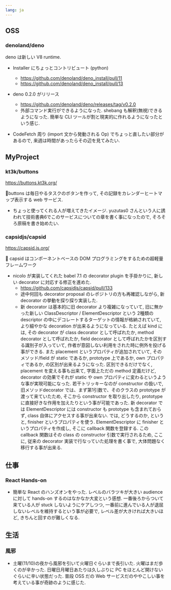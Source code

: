 ```yaml
---
lang: ja
---
```

## OSS

### denoland/deno

deno は新しい V8 runtime.

- Installer にちょっとコントリビュート (python)
  - https://github.com/denoland/deno_install/pull/11
  - https://github.com/denoland/deno_install/pull/13

- deno 0.2.0 がリリース
  - https://github.com/denoland/deno/releases/tag/v0.2.0
  - 外部コマンド実行ができるようになった. shebang も解釈(無視)できるようになった. 簡単な CLI ツールが割と現実的に作れるようになったという感じ.

- CodeFetch 周り (import 文から発動される Op) でちょっと直したい部分があるので, 来週は時間があったらその辺を見てみたい.

## MyProject

### kt3k/buttons

https://buttons.kt3k.org/

🌱buttons は毎日やるタスクのボタンを作って, その記録をカレンダーヒートマップ表示する web サービス.

- ちょっと使ってくれる人が増えてきたイメージ. yuzutas0 さんという人に誘われて技術書典6でこのサービスについての章を書く事になったので, そろそろ原稿を書き始めたい.

### capsidjs/capsid

https://capsid.js.org/

💊 capsid はコンポーネントベースの DOM プログラミングをするための超軽量フレームワーク

- nicolo が実装してくれた babel 7.1 の decorator plugin を手掛かりに, 新しい decorator に対応する修正を進めた.
  - https://github.com/capsidjs/capsid/pull/133
  - 途中何回も decorator proposal のレポジトリの方も再確認しながら, 新 decorator の挙動を探り探り実装した.
  - 新 decorator は基本的に旧 decorator より複雑になっていて, 旧に無かった新しい ClassDescriptor / ElementDescriptor という 2種類の descriptor の中にデコレートするターゲットの情報が格納されていて, より細やかな decoration が出来るようになっている. たとえば kind には, その decorator が class decorator として呼ばれたか, method decorator として呼ばれたか, field decorator として呼ばれたかを区別する識別子が入っていて, 作者が意図しない利用をされた時に例外を投げる事ができる. また placement というプロパティが追加されていて, その メソッド/field が static であるか, prototype 上であるか, own プロパティであるか, の区別が出来るようになった. 区別できるだけでなく, placement を変える事も出来て, 字面上ただの method 定義だけど, decorator の効果でそれが static や own プロパティに変わるというような事が実現可能になった. 若干トリッキーなのが constructor の扱いで, 旧メソッドdecorator では、まず第1引数で、そのクラスの prototype が渡って来ていたため, そこから constructor を取り出したり, prototype に直接好きな作用を加えたりという事が可能であった. 新 decorator では ElementDescriptor には constructor も prototype も含まれておらず, class 自体にアクセスする事が出来ない. では, どうするのか, というと, finisher というプロパティを使う. ElementDescriptor に finisher というプロパティを作成し, そこに callback 関数を登録する. この callback 関数はその class の constructor 引数で実行されるため, ここに, 従来の decorator 実装で行なっていた処理を書く事で, 大体問題なく移行する事が出来る.

## 仕事

### React Hands-on

- 簡単な React のハンズオンをやった. レベルのバラツキが大きい audience に対して hands-on するのはなかなか大変という感想. 一番後ろからついて来ている人が stuck しないようにケアしつつ, 一番前に進んでいる人が退屈しないレベルを維持するという事が必要で, レベル差が大きければ大きいほど, きちんと回すのが難しくなる.

## 生活

### 風邪

- 土曜(11/10)の夜から風邪を引いて火曜日ぐらいまで長引いた. 火曜はまだ歩くのが辛かった. 日曜日月曜日あたりは久しぶりに PC をほとんど開けないぐらいに辛い状態だった. 普段 OSS だの Web サービスだのややこしい事を考えている事が奇跡のように感じた.
